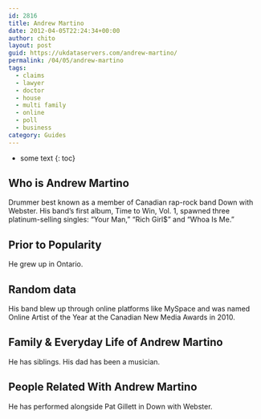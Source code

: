 ```yaml
---
id: 2816
title: Andrew Martino
date: 2012-04-05T22:24:34+00:00
author: chito
layout: post
guid: https://ukdataservers.com/andrew-martino/
permalink: /04/05/andrew-martino
tags:
  - claims
  - lawyer
  - doctor
  - house
  - multi family
  - online
  - poll
  - business
category: Guides
---
```


* some text
{: toc}


## Who is  Andrew Martino
                  
                  
                  
Drummer best known as a member of Canadian rap-rock band Down with Webster. His band&#8217;s first album, Time to Win, Vol. 1, spawned three platinum-selling singles: &#8220;Your Man,&#8221; &#8220;Rich Girl$&#8221; and &#8220;Whoa Is Me.&#8221;
                  
                
                
                
## Prior to Popularity 
                  
                  
                  
He grew up in Ontario.
                  
                
                
                
## Random data 
                  
                  
                  
His band blew up through online platforms like MySpace and was named Online Artist of the Year at the Canadian New Media Awards in 2010.
                  
                
                
                
## Family & Everyday Life of Andrew Martino
                  
                  
                  
He has siblings. His dad has been a musician.
                  
                
                
                
## People Related With  Andrew Martino
                  
                  
                  
He has performed alongside Pat Gillett in Down with Webster.
                  
                
              
            
          
          
          
    
    
  
